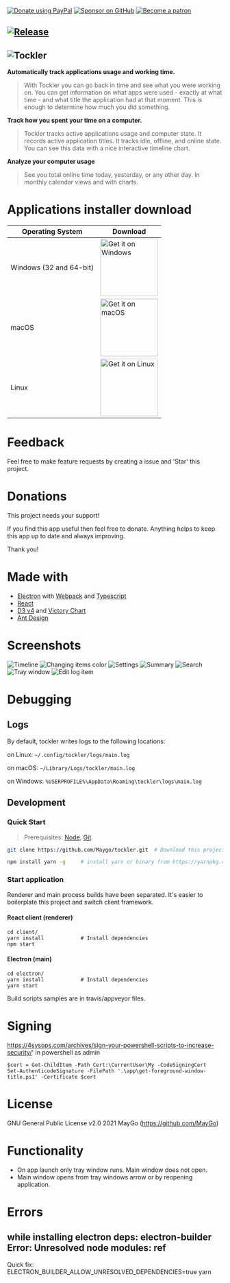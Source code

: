 <!-- DONATELINKS -->

[![Donate using PayPal](https://github.com/MayGo/tockler/raw/master/badges/Donate-PayPal-green.svg)](https://www.paypal.com/cgi-bin/webscr?cmd=_s-xclick&hosted_button_id=JAHHBZZCZVDMA)
[![Sponsor on GitHub](https://github.com/MayGo/tockler/raw/master/badges/GitHub-Badge.svg)](https://github.com/sponsors/maygo/)
[![Become a patron](https://github.com/MayGo/tockler/raw/master/badges/Patreon-Badge.svg)](https://www.patreon.com/Tockler)

<!-- DONATELINKS -->

## [![Release](https://img.shields.io/github/v/release/MayGo/tockler)](https://github.com/MayGo/tockler/releases/latest)

## ![Tockler](https://github.com/MayGo/tockler/raw/master/screenshots/tockler-logo.png 'Tockler')

**Automatically track applications usage and working time.**

> With Tockler you can go back in time and see what you were working on. You can get information on what apps were used - exactly at what time - and what title the application had at that moment. This is enough to determine how much you did something.

**Track how you spent your time on a computer.**

> Tockler tracks active applications usage and computer state. It records active application titles. It tracks idle, offline, and online state. You can see this data with a nice interactive timeline chart.

**Analyze your computer usage**

> See you total online time today, yesterday, or any other day. In monthly calendar views and with charts.

# Applications installer download

| Operating System        | Download                                                                                                                                                                                                                   |
| ----------------------- | -------------------------------------------------------------------------------------------------------------------------------------------------------------------------------------------------------------------------- |
| Windows (32 and 64-bit) | <a href='https://github.com/MayGo/tockler/releases/download/v3.19.0/tockler-3.19.0-windows.exe'><img alt='Get it on Windows' width="134px" src='https://github.com/MayGo/tockler/raw/master/badges/BadgeWindows.png'/></a> |
| macOS                   | <a href='https://github.com/MayGo/tockler/releases/download/v3.19.0/Tockler-3.19.0.dmg'><img alt='Get it on macOS' width="134px" src='https://github.com/MayGo/tockler/raw/master/badges/BadgeMacOS.png'/></a>             |
| Linux                   | <a href='https://github.com/MayGo/tockler/releases/download/v3.19.0/Tockler-3.19.0.AppImage'><img alt='Get it on Linux' width="134px" src='https://github.com/MayGo/tockler/raw/master/badges/BadgeLinux.png'/></a>        |

# Feedback

Feel free to make feature requests by creating a issue and 'Star' this project.

# Donations

This project needs your support!

If you find this app useful then feel free to donate. Anything helps to keep this app up to date and always improving.

Thank you!

# Made with

-   [Electron](https://electron.atom.io/) with [Webpack](https://webpack.github.io/) and [Typescript](https://www.typescriptlang.org/)
-   [React](https://reactjs.org/)
-   [D3 v4](https://d3js.org/) and [Victory Chart](http://formidable.com/open-source/victory/docs/victory-chart/)
-   [Ant Design](https://ant.design/)

# Screenshots

![Timeline](https://github.com/MayGo/tockler/raw/master/screenshots/tockler-timeline.png 'Timeline')
![Changing items color](https://github.com/MayGo/tockler/raw/master/screenshots/tockler-change_color.png 'Changing items color')
![Settings](https://github.com/MayGo/tockler/raw/master/screenshots/tockler-settings.png 'Settings')
![Summary](https://github.com/MayGo/tockler/raw/master/screenshots/tockler-summary.png 'Summary')
![Search](https://github.com/MayGo/tockler/raw/master/screenshots/tockler-search.png 'Search')
![Tray window](https://github.com/MayGo/tockler/raw/master/screenshots/tockler-tray.png 'Tray window')
![Edit log item](https://github.com/MayGo/tockler/raw/master/screenshots/editing-log-item.gif 'Edit log item')

# Debugging

## Logs

By default, tockler writes logs to the following locations:

on Linux: `~/.config/tockler/logs/main.log`

on macOS: `~/Library/Logs/tockler/main.log`

on Windows: `%USERPROFILE%\AppData\Roaming\tockler\logs\main.log`

## Development

### Quick Start

> Prerequisites: [Node](https://nodejs.org/), [Git](https://git-scm.com/).

```bash
git clone https://github.com/Maygo/tockler.git  # Download this project

npm install yarn -g     # install yarn or binary from https://yarnpkg.com
```

### Start application

Renderer and main process builds have been separated. It's easier to boilerplate this project and switch client framework.

#### React client (renderer)

```
cd client/
yarn install            # Install dependencies
npm start
```

#### Electron (main)

```
cd electron/
yarn install            # Install dependencies
yarn start
```

Build scripts samples are in travis/appveyor files.

# Signing

https://4sysops.com/archives/sign-your-powershell-scripts-to-increase-security/'
in powershell as admin

```
$cert = Get-ChildItem -Path Cert:\CurrentUser\My -CodeSigningCert
Set-AuthenticodeSignature -FilePath '.\app\get-foreground-window-title.ps1' -Certificate $cert
```

# License

GNU General Public License v2.0
2021 MayGo (https://github.com/MayGo)

# Functionality

-   On app launch only tray window runs. Main window does not open.
-   Main window opens from tray windows arrow or by reopening application.

# Errors

## while installing electron deps: electron-builder Error: Unresolved node modules: ref

Quick fix: ELECTRON_BUILDER_ALLOW_UNRESOLVED_DEPENDENCIES=true yarn
